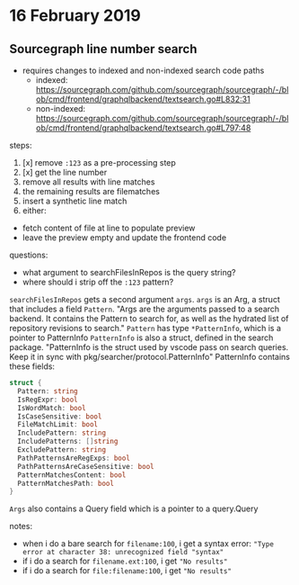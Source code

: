 # 16 February 2019

## Sourcegraph line number search

- requires changes to indexed and non-indexed search code paths
  - indexed: https://sourcegraph.com/github.com/sourcegraph/sourcegraph/-/blob/cmd/frontend/graphqlbackend/textsearch.go#L832:31
  - non-indexed: https://sourcegraph.com/github.com/sourcegraph/sourcegraph/-/blob/cmd/frontend/graphqlbackend/textsearch.go#L797:48

steps:

1. [x] remove `:123` as a pre-processing step
1. [x] get the line number
1. remove all results with line matches
1. the remaining results are filematches
1. insert a synthetic line match
1. either:
  - fetch content of file at line to populate preview
  - leave the preview empty and update the frontend code

questions:

- what argument to searchFilesInRepos is the query string?
- where should i strip off the `:123` pattern?

`searchFilesInRepos` gets a second argument `args`.
`args` is an Arg, a struct that includes a field `Pattern`.
"Args are the arguments passed to a search backend. It contains the Pattern to 
search for, as well as the hydrated list of repository revisions to search."
`Pattern` has type `*PatternInfo`, which is a pointer to PatternInfo
`PatternInfo` is also a struct, defined in the search package.
"PatternInfo is the struct used by vscode pass on search queries. Keep it in sync
with pkg/searcher/protocol.PatternInfo"
PatternInfo contains these fields:

```go
struct {
  Pattern: string
  IsRegExpr: bool
  IsWordMatch: bool
  IsCaseSensitive: bool
  FileMatchLimit: bool
  IncludePattern: string
  IncludePatterns: []string
  ExcludePattern: string
  PathPatternsAreRegExps: bool
  PathPatternsAreCaseSensitive: bool
  PatternMatchesContent: bool
  PatternMatchesPath: bool
}
```

`Args` also contains a Query field which is a pointer to a query.Query

notes:

- when i do a bare search for `filename:100`, i get a syntax error: `"Type error at character 38: unrecognized field "syntax"`
- if i do a search for `filename.ext:100`, i get `"No results"`
- if i do a search for `file:filename:100`, i get `"No results"`
